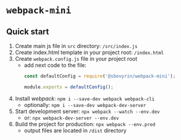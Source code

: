 # `webpack-mini`

## Quick start

1. Create main js file in `src` directory: `/src/index.js`
2. Create index.html template in your project root: `/index.html`
3. Create `webpack.config.js` file in your project root
    - add next code to the file:
        ```javascript
        const defaultConfig = require('@sbovyrin/webpack-mini');
        
        module.exports = defaultConfig();
        ```
4. Install *webpack*: `npm i --save-dev webpack webpack-cli`
    - optionally: `npm i --save-dev webpack-dev-server`
5. Start development server: `npx webpack --watch --env.dev`
    - or: `npx webpack-dev-server --env.dev`
6. Build the project for production: `npx webpack --env.prod`
    - output files are located in `/dist` directory

